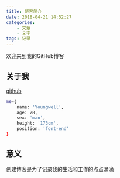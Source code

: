 ```yaml
---
title: 博客简介
date: 2018-04-21 14:52:27
categories:
    - 文章
    - 文字
tags: 记录
---
```

欢迎来到我的GitHub博客

## 关于我
[github](https://github.com/Youngwellcool)
``` bash
me={
	name: 'Youngwell',
	age: 28,
	sex: 'man',
	height: '173cm',
	position: 'font-end'
}
```
## 意义
创建博客是为了记录我的生活和工作的点点滴滴

